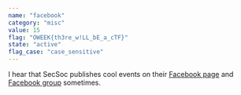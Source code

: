 ```yaml
---
name: "facebook"
category: "misc"
value: 15
flag: "OWEEK{th3re_w!LL_bE_a_cTF}"
state: "active"
flag_case: "case_sensitive"
---
```


I hear that SecSoc publishes cool events on their [Facebook page](https://secso.cc/fb-page) and [Facebook group](https://secso.cc/fb-group) sometimes.
